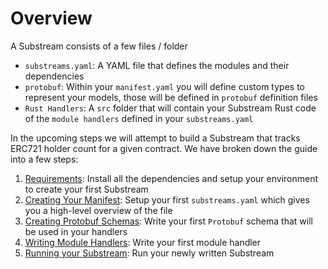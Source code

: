 # Overview

A Substream consists of a few files / folder

* `substreams.yaml`: A YAML file that defines the modules and their dependencies
* `protobuf`: Within your `manifest.yaml` you will define custom types to represent your models, those will be defined in `protobuf` definition files
* `Rust Handlers`: A `src` folder that will contain your Substream Rust code of the `module handlers` defined in your `substreams.yaml`

In the upcoming steps we will attempt to build a Substream that tracks ERC721 holder count for a given contract. We have broken down the guide into a few steps:

1. [Requirements](installation-requirements.md): Install all the dependencies and setup your environment to create your first Substream
2. [Creating Your Manifest](creating-your-manifest.md): Setup your first `substreams.yaml` which gives you a high-level overview of the file
3. [Creating Protobuf Schemas](creating-protobuf-schemas.md): Write your first `Protobuf` schema that will be used in your handlers
4. [Writing Module Handlers](writing-module-handlers.md): Write your first module handler
5. [Running your Substream](running-substreams.md): Run your newly written Substream
